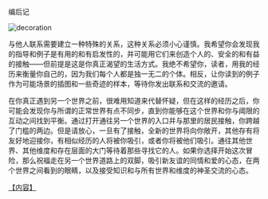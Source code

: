

编后记

![decoration](image/3.jpg)

与他人联系需要建立一种特殊的关系，这种关系必须小心谨慎。我希望你会发现我的指导和例子是有用的和有启发性的，并可能用它们来创造个人的、安全的和有益的接触——但前提是这是你真正渴望的生活方式。我绝不希望你，读者，用我的经历来衡量你自己的，因为我们每个人都是独一无二的个体。相反，让你读到的例子作为可能场景的插图和一些奇迹的样本，等待你发出联系和交流的邀请。

在你真正遇到另一个世界之前，很难用知道来代替怀疑，但在这样的经历之后，你可能会发现你与所谓的正常世界有点不同步，直到你能够在这个世界和你与阈限的互动之间找到平衡。通过打开通往另一个世界的入口并与那里的居民接触，你跨越了门槛的两边。但是请放心，一旦有了接触，全新的世界将向你敞开，其他存有将友好地迎接你，有相似经历的人将被你吸引，或者你将被他们吸引。通往其他世界、其他维度和存在层面的大门等待着那些寻找它的人。如果你选择开始这次冒险，那么祝福走在另一个世界道路上的双脚，吸引新友谊的同情和爱的心态，在两个世界之间看到的眼睛，以及接受知识和与所有世界和维度的神圣交流的心态。

[【内容】](Contents.xhtml#_idTextAnchor000)